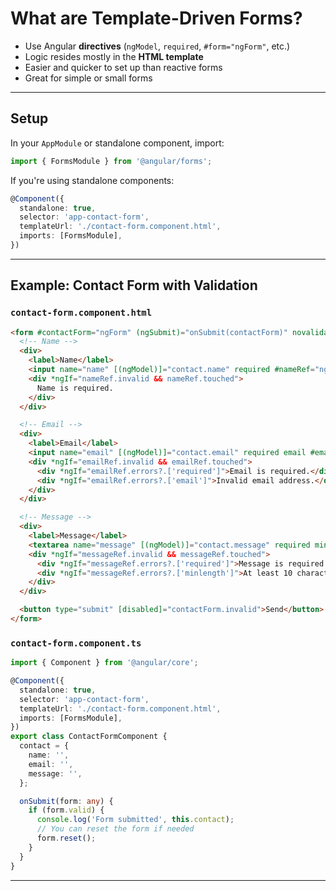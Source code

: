
# What are Template-Driven Forms?

- Use Angular **directives** (`ngModel`, `required`, `#form="ngForm"`, etc.)
- Logic resides mostly in the **HTML template**
- Easier and quicker to set up than reactive forms
- Great for simple or small forms

---

## Setup

In your `AppModule` or standalone component, import:

```ts
import { FormsModule } from '@angular/forms';
```

If you're using standalone components:

```ts
@Component({
  standalone: true,
  selector: 'app-contact-form',
  templateUrl: './contact-form.component.html',
  imports: [FormsModule],
})
```

---

## Example: Contact Form with Validation

### `contact-form.component.html`

```html
<form #contactForm="ngForm" (ngSubmit)="onSubmit(contactForm)" novalidate>
  <!-- Name -->
  <div>
    <label>Name</label>
    <input name="name" [(ngModel)]="contact.name" required #nameRef="ngModel" />
    <div *ngIf="nameRef.invalid && nameRef.touched">
      Name is required.
    </div>
  </div>

  <!-- Email -->
  <div>
    <label>Email</label>
    <input name="email" [(ngModel)]="contact.email" required email #emailRef="ngModel" />
    <div *ngIf="emailRef.invalid && emailRef.touched">
      <div *ngIf="emailRef.errors?.['required']">Email is required.</div>
      <div *ngIf="emailRef.errors?.['email']">Invalid email address.</div>
    </div>
  </div>

  <!-- Message -->
  <div>
    <label>Message</label>
    <textarea name="message" [(ngModel)]="contact.message" required minlength="10" #messageRef="ngModel"></textarea>
    <div *ngIf="messageRef.invalid && messageRef.touched">
      <div *ngIf="messageRef.errors?.['required']">Message is required.</div>
      <div *ngIf="messageRef.errors?.['minlength']">At least 10 characters required.</div>
    </div>
  </div>

  <button type="submit" [disabled]="contactForm.invalid">Send</button>
</form>
```

### `contact-form.component.ts`

```ts
import { Component } from '@angular/core';

@Component({
  standalone: true,
  selector: 'app-contact-form',
  templateUrl: './contact-form.component.html',
  imports: [FormsModule],
})
export class ContactFormComponent {
  contact = {
    name: '',
    email: '',
    message: '',
  };

  onSubmit(form: any) {
    if (form.valid) {
      console.log('Form submitted', this.contact);
      // You can reset the form if needed
      form.reset();
    }
  }
}
```

---



